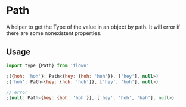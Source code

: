 # Path

A helper to get the Type of the value in an object by path.
It will error if there are some nonexistent properties.

## Usage

```js
import type {Path} from 'flown'

;({hoh: 'hoh'}: Path<{hey: {hoh: 'hoh'}}, ['hey'], null>)
;('hoh': Path<{hey: {hoh: 'hoh'}}, ['hey', 'hoh'], null>)

// error
;(null: Path<{hey: {hoh: 'hoh'}}, ['hey', 'hoh', 'hah'], null>)
```
